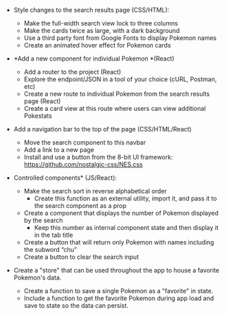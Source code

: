 
* Style changes to the search results page (CSS/HTML):
    * Make the full-width search view lock to three columns
    * Make the cards twice as large, with a dark background
    * Use a third party font from Google Fonts to display Pokemon names
    * Create an animated hover effect for Pokemon cards

* *Add a new component for individual Pokemon *(React)
    * Add a router to the project (React)
    * Explore the endpoint/JSON in a tool of your choice (cURL, Postman, etc)
    * Create a new route to individual Pokemon from the search results page (React)
    * Create a card view at this route where users can view additional Pokestats

* Add a navigation bar to the top of the page (CSS/HTML/React)
    * Move the search component to this navbar
    * Add a link to a new page
    * Install and use a button from the 8-bit UI framework: https://github.com/nostalgic-css/NES.css

* Controlled components* (JS/React):
    * Make the search sort in reverse alphabetical order
        * Create this function as an external utility, import it, and pass it to the search component as a prop
    * Create a component that displays the number of Pokemon displayed by the search
        * Keep this number as internal component state and then display it in the tab title
    * Create a button that will return only Pokemon with names including the subword “chu”
    * Create a button to clear the search input


* Create a "store" that can be used throughout the app to house a favorite Pokemon's data.
    * Create a function to save a single Pokemon as a "favorite" in state.
    * Include a function to get the favorite Pokemon during app load and save to state so the data can persist.